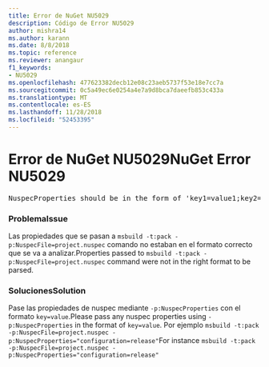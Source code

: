 ```yaml
---
title: Error de NuGet NU5029
description: Código de Error NU5029
author: mishra14
ms.author: karann
ms.date: 8/8/2018
ms.topic: reference
ms.reviewer: anangaur
f1_keywords:
- NU5029
ms.openlocfilehash: 477623382decb12e08c23aeb5737f53e18e7cc7a
ms.sourcegitcommit: 0c5a49ec6e0254a4e7a9d8bca7daeefb853c433a
ms.translationtype: MT
ms.contentlocale: es-ES
ms.lasthandoff: 11/28/2018
ms.locfileid: "52453395"
---
```

# <a name="nuget-error-nu5029"></a><span data-ttu-id="67a56-103">Error de NuGet NU5029</span><span class="sxs-lookup"><span data-stu-id="67a56-103">NuGet Error NU5029</span></span>
<pre>NuspecProperties should be in the form of 'key1=value1;key2=value2'.</pre>

### <a name="issue"></a><span data-ttu-id="67a56-104">Problema</span><span class="sxs-lookup"><span data-stu-id="67a56-104">Issue</span></span>

<span data-ttu-id="67a56-105">Las propiedades que se pasan a `msbuild -t:pack -p:NuspecFile=project.nuspec` comando no estaban en el formato correcto que se va a analizar.</span><span class="sxs-lookup"><span data-stu-id="67a56-105">Properties passed to `msbuild -t:pack -p:NuspecFile=project.nuspec` command were not in the right format to be parsed.</span></span>


### <a name="solution"></a><span data-ttu-id="67a56-106">Soluciones</span><span class="sxs-lookup"><span data-stu-id="67a56-106">Solution</span></span>

<span data-ttu-id="67a56-107">Pase las propiedades de nuspec mediante `-p:NuspecProperties` con el formato `key=value`.</span><span class="sxs-lookup"><span data-stu-id="67a56-107">Please pass any nuspec properties using `-p:NuspecProperties` in the format of `key=value`.</span></span> <span data-ttu-id="67a56-108">Por ejemplo `msbuild -t:pack -p:NuspecFile=project.nuspec -p:NuspecProperties="configuration=release"`</span><span class="sxs-lookup"><span data-stu-id="67a56-108">For instance `msbuild -t:pack -p:NuspecFile=project.nuspec -p:NuspecProperties="configuration=release"`</span></span>

